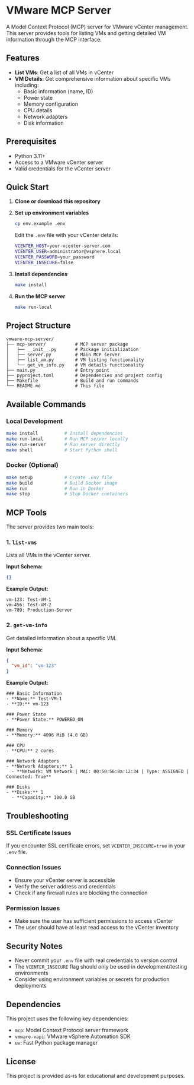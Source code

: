 # VMware MCP Server

A Model Context Protocol (MCP) server for VMware vCenter management. This server provides tools for listing VMs and getting detailed VM information through the MCP interface.

## Features

- **List VMs**: Get a list of all VMs in vCenter
- **VM Details**: Get comprehensive information about specific VMs including:
  - Basic information (name, ID)
  - Power state
  - Memory configuration
  - CPU details
  - Network adapters
  - Disk information

## Prerequisites

- Python 3.11+
- Access to a VMware vCenter server
- Valid credentials for the vCenter server

## Quick Start

1. **Clone or download this repository**

2. **Set up environment variables**
   ```bash
   cp env.example .env
   ```
   Edit the `.env` file with your vCenter details:
   ```bash
   VCENTER_HOST=your-vcenter-server.com
   VCENTER_USER=administrator@vsphere.local
   VCENTER_PASSWORD=your_password
   VCENTER_INSECURE=false
   ```

3. **Install dependencies**
   ```bash
   make install
   ```

4. **Run the MCP server**
   ```bash
   make run-local
   ```

## Project Structure

```
vmware-mcp-server/
├── mcp-server/           # MCP server package
│   ├── __init__.py       # Package initialization
│   ├── server.py         # Main MCP server
│   ├── list_vm.py        # VM listing functionality
│   └── get_vm_info.py    # VM details functionality
├── main.py               # Entry point
├── pyproject.toml        # Dependencies and project config
├── Makefile              # Build and run commands
└── README.md             # This file
```

## Available Commands

### Local Development
```bash
make install          # Install dependencies
make run-local        # Run MCP server locally
make run-server       # Run server directly
make shell            # Start Python shell
```

### Docker (Optional)
```bash
make setup            # Create .env file
make build            # Build Docker image
make run              # Run in Docker
make stop             # Stop Docker containers
```

## MCP Tools

The server provides two main tools:

### 1. `list-vms`
Lists all VMs in the vCenter server.

**Input Schema:**
```json
{}
```

**Example Output:**
```
vm-123: Test-VM-1
vm-456: Test-VM-2
vm-789: Production-Server
```

### 2. `get-vm-info`
Get detailed information about a specific VM.

**Input Schema:**
```json
{
  "vm_id": "vm-123"
}
```

**Example Output:**
```
### Basic Information
- **Name:** Test-VM-1
- **ID:** vm-123

### Power State
- **Power State:** POWERED_ON

### Memory
- **Memory:** 4096 MiB (4.0 GB)

### CPU
- **CPU:** 2 cores

### Network Adapters
- **Network Adapters:** 1
  - **Network: VM Network | MAC: 00:50:56:8a:12:34 | Type: ASSIGNED | Connected: True**

### Disks
- **Disks:** 1
  - **Capacity:** 100.0 GB
```

## Troubleshooting

### SSL Certificate Issues
If you encounter SSL certificate errors, set `VCENTER_INSECURE=true` in your `.env` file.

### Connection Issues
- Ensure your vCenter server is accessible
- Verify the server address and credentials
- Check if any firewall rules are blocking the connection

### Permission Issues
- Make sure the user has sufficient permissions to access vCenter
- The user should have at least read access to the vCenter inventory

## Security Notes

- Never commit your `.env` file with real credentials to version control
- The `VCENTER_INSECURE` flag should only be used in development/testing environments
- Consider using environment variables or secrets for production deployments

## Dependencies

This project uses the following key dependencies:
- `mcp`: Model Context Protocol server framework
- `vmware-vapi`: VMware vSphere Automation SDK
- `uv`: Fast Python package manager

## License

This project is provided as-is for educational and development purposes. 